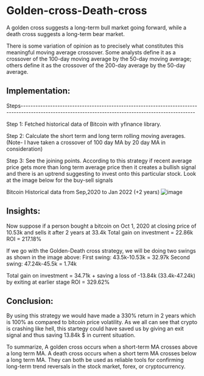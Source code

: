 # Golden-cross-Death-cross
A golden cross suggests a long-term bull market going forward, while a death cross suggests a long-term bear market.

There is some variation of opinion as to precisely what constitutes this meaningful moving average crossover. Some analysts define it as a crossover of the 100-day moving average by the 50-day moving average; others define it as the crossover of the 200-day average by the 50-day average.


## Implementation:

Steps-----------------------------------------------------------------------------------------------------------------------------------------------------

Step 1: Fetched historical data of Bitcoin with yfinance library.

Step 2: Calculate the short term and long term rolling moving averages. (Note- I have taken a crossover of 100 day MA by 20 day MA in consideration)

Step 3: See the joining points. According to this strategy if recent average price gets more than long term average price then it creates a bullish signal and there is an uptrend suggesting to invest onto this particular stock. Look at the image below for the buy-sell signals

Bitcoin Historical data from Sep,2020 to Jan 2022 (+2 years)
![image](https://user-images.githubusercontent.com/73078264/150806878-37c60e44-8b74-4b0e-96ed-5d63f3797156.png)

## Insights:
Now suppose if a person bought a bitcoin on Oct 1, 2020 at closing price of 10.53k and sells it after 2 years at 33.4k
Total gain on investment = 22.86k
ROI                      = 217.18%

If we go with the Golden-Death cross strategy, we will be doing two swings as shown in the image above:
First swing: 43.5k-10.53k = 32.97k
Second swing: 47.24k-45.5k = 1.74k

Total gain on investment = 34.71k  + saving a loss of -13.84k (33.4k-47.24k) by exiting at earlier stage
ROI                      = 329.62%


## Conclusion:
By using this strategy we would have made a 330% return in 2 years which is 100% as compared to bitcoin price volatility. As we all can see that crypto is crashing like hell, this startegy could have saved us by giving an exit signal and thus saving 13.84k $ in current situation.
 
To summarize, A golden cross occurs when a short-term MA crosses above a long term MA. A death cross occurs when a short term MA crosses below a long term MA. They can both be used as reliable tools for confirming long-term trend reversals in the stock market, forex, or cryptocurrency.
